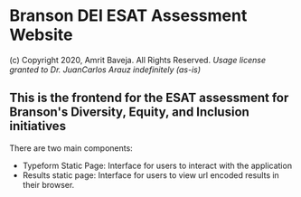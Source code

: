 # Branson DEI ESAT Assessment Website
(c) Copyright 2020, Amrit Baveja. All Rights Reserved. <i>Usage license granted to Dr. JuanCarlos Arauz indefinitely (as-is)</i>

## This is the frontend for the ESAT assessment for Branson's Diversity, Equity, and Inclusion initiatives
There are two main components:
- Typeform Static Page: Interface for users to interact with the application
- Results static page: Interface for users to view url encoded results in their browser.
